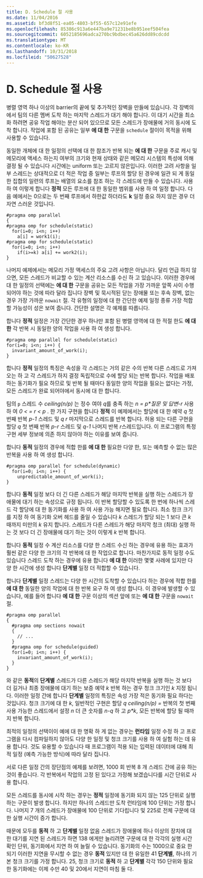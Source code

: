 ```yaml
---
title: D. Schedule 절 사용
ms.date: 11/04/2016
ms.assetid: bf3d8f51-ea05-4803-bf55-657c12e91efe
ms.openlocfilehash: 85386c913a6e447ba9e71231be8b951eef504fea
ms.sourcegitcommit: 6052185696adca270bc9bdbec45a626dd89cdcdd
ms.translationtype: MT
ms.contentlocale: ko-KR
ms.lasthandoff: 10/31/2018
ms.locfileid: "50627528"
---
```

# <a name="d-using-the-schedule-clause"></a>D. Schedule 절 사용

병렬 영역 하나 이상의 barrier의 끝에 및 추가적인 장벽을 만들에 있습니다. 각 장벽의에서 팀의 다른 멤버 도착 하는 마지막 스레드가 대기 해야 합니다. 이 대기 시간을 최소화 하려면 공유 작업 해야는 분산 되어 있으므로 모든 스레드가 장애물에 거의 동시에 도착 합니다. 작업에 포함 된 공유는 일부 **에 대 한** 구문을 `schedule` 절이이 목적을 위해 사용할 수 있습니다.

동일한 개체에 대 한 일정의 선택에 대 한 참조가 반복 되는 **에 대 한** 구문을 주로 캐시 및 메모리에 액세스 하는지 여부의 크기와 현재 상태와 같은 메모리 시스템의 특성에 의해 결정 될 수 있습니다 시간에는 uniform 또는 고르지 않은입니다. 이러한 고려 사항을 일부 스레드는 상대적으로 더 적은 작업 중 일부는 루프의 할당 된 경우에 일관 되 게 동일한 집합의 일련의 루프는 배열의 요소를 참조 하는 각 스레드에 만들 수 있습니다. 사용 하 여 이렇게 합니다 **정적** 모든 루프에 대 한 동일한 범위를 사용 하 여 일정 합니다. 다음 예에서는 0으로는 두 번째 루프에서 하한값 하더라도 **k** 일정 중요 하지 않은 경우 더 자연 스러운 것입니다.

```
#pragma omp parallel
{
#pragma omp for schedule(static)
  for(i=0; i<n; i++)
    a[i] = work1(i);
#pragma omp for schedule(static)
  for(i=0; i<n; i++)
    if(i>=k) a[i] += work2(i);
}
```

나머지 예제에서는 메모리 가정 액세스의 주요 고려 사항은 아닙니다. 달리 언급 하지 않으면, 모든 스레드가 비교할 수 있는 계산 리소스를 수신 하 고 있습니다. 이러한 경우에 대 한 일정의 선택에는 **에 대 한** 구문을 공유는 모든 작업을 가장 가까운 앞쪽 사이 수행 되어야 하는 것에 따라 달라 집니다 장벽 및 묵시적된 닫는 장애물 또는 후속 장벽, 없는 경우 가장 가까운 `nowait` 절. 각 유형의 일정에 대 한 간단한 예제 일정 종류 가장 적합할 가능성이 성은 보여 줍니다. 간단한 설명은 각 예제를 따릅니다.

합니다 **정적** 일정은 가장 간단한 경우 하나만 포함 된 병렬 영역에 대 한 적절 한도 **에 대 한** 각 반복 시 동일한 양의 작업을 사용 하 여 생성 합니다.

```
#pragma omp parallel for schedule(static)
for(i=0; i<n; i++) {
  invariant_amount_of_work(i);
}
```

합니다 **정적** 일정의 특징은 속성을 각 스레드는 거의 같은 수의 반복 다른 스레드로 가져오는 하 고 각 스레드가 하지 결정 독립적으로 수에 할당 되는 반복 합니다. 작업을 배포 하는 동기화가 필요 하므로 및 반복 될 때마다 동일한 양의 작업을 필요는 없다는 가정, 모든 스레드가 완료 되어야에서 동시에 대 한 합니다.

팀의 `p` 스레드 수 *ceiling(n/p)* 는 정수 여야 *q*를 충족 하는 *n = p\*질문 및 답변-r* 사용 하 여 *0 < = r < p* . 한 가지 구현을 합니다 **정적** 이 예제에서는 할당에 대 한 예약 *q* 첫 번째 반복 *p-1* 스레드 및 *q r* 마지막으로 스레드를 반복 합니다.  허용 되는 다른 구현을 할당 *q* 첫 번째 반복 *p-r* 스레드 및 *q-1* 나머지 반복 *r*스레드입니다. 이 프로그램의 특정 구현 세부 정보에 의존 하지 않아야 하는 이유를 보여 줍니다.

합니다 **동적** 일정의 경우에 적합 한를 **에 대 한** 필요한 다양 한, 또는 예측할 수 없는 많은 반복을 사용 하 여 생성 합니다.

```
#pragma omp parallel for schedule(dynamic)
  for(i=0; i<n; i++) {
    unpredictable_amount_of_work(i);
}
```

합니다 **동적** 일정 보다 더 긴 다른 스레드가 해당 마지막 반복을 실행 하는 스레드가 장애물에 대기 하는 속성으로 규정 됩니다. 이 반복 할당할 수 있도록 한 번에 하나씩 스레드 각 할당에 대 한 동기화를 사용 하 여 사용 가능 해지면 필요 합니다. 최소 청크 크기를 지정 하 여 동기화 오버 헤드를 줄일 수 있습니다 *k* 스레드가 할당 되는 1 보다 큰 *k* 때까지 미만의 *k* 유지 합니다. 스레드가 다른 스레드가 해당 마지막 청크 (최대) 실행 하는 것 보다 더 긴 장애물에 대기 하는 것이 이렇게 *k* 반복 합니다.

합니다 **동적** 일정 수 계산 리소스를 다양 한 스레드 수신 하는 경우에 유용 하는 효과가 훨씬 같은 다양 한 크기의 각 반복에 대 한 작업으로 합니다. 마찬가지로 동적 일정 수도 있습니다 스레드 도착 하는 경우에 유용 합니다 **에 대 한** 이러한 몇몇 사례에 있지만 다양 한 시간에 생성 합니다 **단계별** 일정 더 적합할 수 있습니다.

합니다 **단계별** 일정 스레드는 다양 한 시간의 도착할 수 있습니다 하는 경우에 적합 한를 **에 대 한** 동일한 양의 작업에 대 한 반복 요구 하 여 생성 합니다. 이 경우에 발생할 수 있습니다, 예를 들어 합니다 **에 대 한** 구문 이상의 섹션 앞에 또는 **에 대 한** 구문을 `nowait` 절.

```
#pragma omp parallel
{
  #pragma omp sections nowait
  {
    // ...
  }
  #pragma omp for schedule(guided)
  for(i=0; i<n; i++) {
    invariant_amount_of_work(i);
  }
}
```

와 같은 **동적**의 **단계별** 스레드가 다른 스레드가 해당 마지막 반복을 실행 하는 것 보다 더 길거나 최종 장애물에 대기 하는 보증 예약 *k* 반복 하는 경우 청크 크기인 *k* 지정 됩니다. 이러한 일정 간에 합니다 **단계별** 일정의 특징은 속성 가장 적은 동기화 필요 하다는 것입니다. 청크 크기에 대 한 *k*, 일반적인 구현은 할당 *q ceiling(n/p) =* 반복의 첫 번째 사용 가능한 스레드에서 설정 *n* 더 큰 숫자를 *n-q* 하 고 *p\*k*, 모든 반복에 할당 될 때까지 반복 합니다.

최적의 일정의 선택이이 예에 대 한 명확 하 게 없는 경우는 **런타임** 일정 수정 하 고 프로그램을 다시 컴파일하지 않아도 다양 한 일정 및 청크 크기를 사용 하 여 실험 하는 데 유용 합니다. 것도 유용할 수 있습니다 때 프로그램이 적용 되는 입력된 데이터에 대해 최적 일정 (예측 가능한 방식)에 따라 달라 집니다.

서로 다른 일정 간의 장단점의 예제를 보려면, 1000 회 반복 8 개 스레드 간에 공유 하는 것이 좋습니다. 각 반복에서 작업의 고정 된 있다고 가정해 보겠습니다를 시간 단위로 사용 합니다.

모든 스레드를 동시에 시작 하는 경우는 **정적** 일정에 동기화 되지 않는 125 단위로 실행 하는 구문이 발생 합니다. 하지만 하나의 스레드만 도착 런타임에 100 단위는 가정 합니다. 나머지 7 개의 스레드가 장애물에 100 단위로 기다립니다 및 225로 전체 구문에 대 한 실행 시간이 증가 합니다.

때문에 모두를 **동적** 하 고 **단계별** 일정 없음 스레드가 장애물에 하나 이상의 장치에 대 한 대기를 지연 된 스레드가 하면 138 에게만 늘리려면 구문에 대 한 각각의 실행 시간 확인 단위, 동기화에서 지연 하 여 늘릴 수 있습니다. 동기화의 수는 1000으로 중요 한 되기 이러한 지연을 무시할 수 없는 경우 **동적** 있지만 대 한 유일한 41 **단계별**, 하나의 기본 청크 크기를 가정 합니다. 25, 청크 크기로 **동적** 하 고 **단계별** 각각 150 단위와 필요한 동기화에는 이제 수만 40 및 20에서 지연이 마침 둘 다.